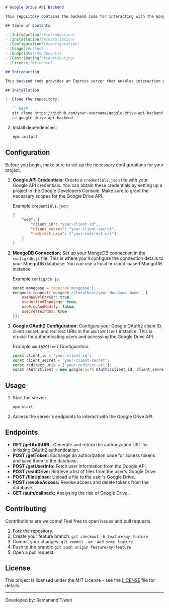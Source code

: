 
```markdown
# Google Drive API Backend

This repository contains the backend code for interacting with the Google Drive API using Node.js and Express.

## Table of Contents

- [Introduction](#introduction)
- [Installation](#installation)
- [Configuration](#configuration)
- [Usage](#usage)
- [Endpoints](#endpoints)
- [Contributing](#contributing)
- [License](#license)

## Introduction

This backend code provides an Express server that enables interaction with the Google Drive API. It includes features such as authenticating users, fetching user information, reading files from Google Drive, uploading files, and revoking access.

## Installation

1. Clone the repository:

   ```bash
   git clone https://github.com/your-username/google-drive-api-backend.git
   cd google-drive-api-backend
   ```

2. Install dependencies:

   ```bash
   npm install
   ```

## Configuration

Before you begin, make sure to set up the necessary configurations for your project.

1. **Google API Credentials:**
   Create a `credentials.json` file with your Google API credentials. You can obtain these credentials by setting up a project in the Google Developers Console. Make sure to grant the necessary scopes for the Google Drive API.

   Example `credentials.json`:

   ```json
   {
       "web": {
           "client_id": "your-client-id",
           "client_secret": "your-client-secret",
           "redirect_uris": ["your-redirect-uri"]
       }
   }
   ```

2. **MongoDB Connection:**
   Set up your MongoDB connection in the `config/db.js` file. This is where you'll configure the connection details to your MongoDB database. You can use a local or cloud-based MongoDB instance.

   Example `config/db.js`:

   ```javascript
   const mongoose = require('mongoose');
   mongoose.connect('mongodb://localhost/your-database-name', {
       useNewUrlParser: true,
       useUnifiedTopology: true,
       useFindAndModify: false,
       useCreateIndex: true
   });
   ```

3. **Google OAuth2 Configuration:**
   Configure your Google OAuth2 client ID, client secret, and redirect URIs in the `oAuth2Client` instance. This is crucial for authenticating users and accessing the Google Drive API.

   Example `oAuth2Client` Configuration:

   ```javascript
   const client_id = 'your-client-id';
   const client_secret = 'your-client-secret';
   const redirect_uris = ['your-redirect-uri'];
   const oAuth2Client = new google.auth.OAuth2(client_id, client_secret, redirect_uris[0]);
   ```

## Usage

1. Start the server:

   ```bash
   npm start
   ```

2. Access the server's endpoints to interact with the Google Drive API.

## Endpoints

- **GET /getAuthURL:** Generate and return the authorization URL for initiating OAuth2 authentication.
- **POST /getToken:** Exchange an authorization code for access tokens and save them to the database.
- **POST /getUserInfo:** Fetch user information from the Google API.
- **POST /readDrive:** Retrieve a list of files from the user's Google Drive.
- **POST /fileUpload:** Upload a file to the user's Google Drive.
- **POST /revokeAccess:** Revoke access and delete tokens from the database.
- **GET /auth/callback:** Analysing the risk of Google Drive .

## Contributing

Contributions are welcome! Feel free to open issues and pull requests.

1. Fork the repository.
2. Create your feature branch: `git checkout -b feature/my-feature`
3. Commit your changes: `git commit -am 'Add some feature'`
4. Push to the branch: `git push origin feature/my-feature`
5. Open a pull request.

## License

This project is licensed under the MIT License - see the [LICENSE](LICENSE) file for details.

---

Developed by: Ramanand Tiwari


```

